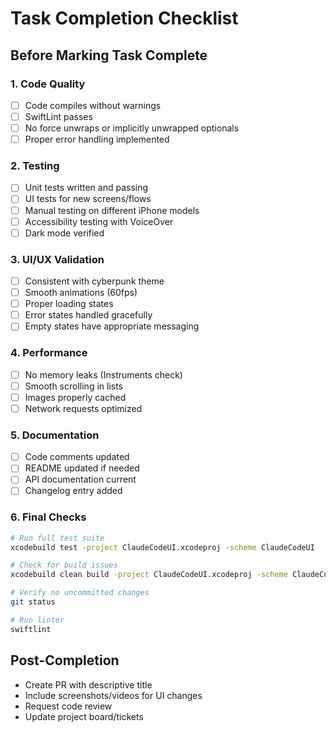 # Task Completion Checklist

## Before Marking Task Complete

### 1. Code Quality
- [ ] Code compiles without warnings
- [ ] SwiftLint passes
- [ ] No force unwraps or implicitly unwrapped optionals
- [ ] Proper error handling implemented

### 2. Testing
- [ ] Unit tests written and passing
- [ ] UI tests for new screens/flows
- [ ] Manual testing on different iPhone models
- [ ] Accessibility testing with VoiceOver
- [ ] Dark mode verified

### 3. UI/UX Validation
- [ ] Consistent with cyberpunk theme
- [ ] Smooth animations (60fps)
- [ ] Proper loading states
- [ ] Error states handled gracefully
- [ ] Empty states have appropriate messaging

### 4. Performance
- [ ] No memory leaks (Instruments check)
- [ ] Smooth scrolling in lists
- [ ] Images properly cached
- [ ] Network requests optimized

### 5. Documentation
- [ ] Code comments updated
- [ ] README updated if needed
- [ ] API documentation current
- [ ] Changelog entry added

### 6. Final Checks
```bash
# Run full test suite
xcodebuild test -project ClaudeCodeUI.xcodeproj -scheme ClaudeCodeUI

# Check for build issues
xcodebuild clean build -project ClaudeCodeUI.xcodeproj -scheme ClaudeCodeUI

# Verify no uncommitted changes
git status

# Run linter
swiftlint
```

## Post-Completion
- Create PR with descriptive title
- Include screenshots/videos for UI changes
- Request code review
- Update project board/tickets